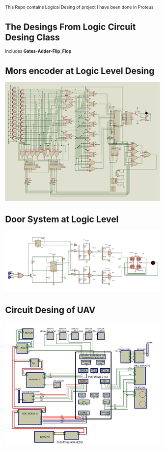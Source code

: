 This Repo contains Logical Desing of project I have been done in Proteus

# The Desings From Logic Circuit Desing Class
  Includes **Gates**-**Adder**-**Flip_Flop**

# Mors encoder at Logic Level Desing
![Mors](Images/Mors.png)

# Door System at Logic Level
![Gate](Images/Gate.png)

# Circuit Desing of UAV 
![UAV](Images/UAV.png)
